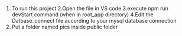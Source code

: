 1. To run this project
2.Open the file in VS code
3.execute npm run devStart command (when in root_app directory)
4.Edit the Datbase_connect file according to your mysql database connection
5. Put a folder named pics inside public folder